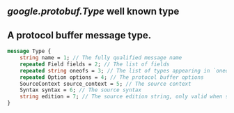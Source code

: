 *google.protobuf.Type* well known type
---
A protocol buffer message type.
---
```proto
message Type {
    string name = 1; // The fully qualified message name
    repeated Field fields = 2; // The list of fields
    repeated string oneofs = 3; // The list of types appearing in `oneof` definitions in this type
    repeated Option options = 4; // The protocol buffer options
    SourceContext source_context = 5; // The source context
    Syntax syntax = 6; // The source syntax
    string edition = 7; // The source edition string, only valid when syntax is SYNTAX_EDITIONS
}
```